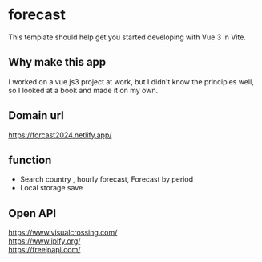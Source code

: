 # forecast

This template should help get you started developing with Vue 3 in Vite.

## Why make this app
I worked on a vue.js3 project at work, but I didn't know the principles well, so I looked at a book and made it on my own.

## Domain url
https://forcast2024.netlify.app/

## function
- Search country , hourly forecast, Forecast by period
- Local storage save

## Open API
https://www.visualcrossing.com/<br/>
https://www.ipify.org/<br/>
https://freeipapi.com/<br/>

